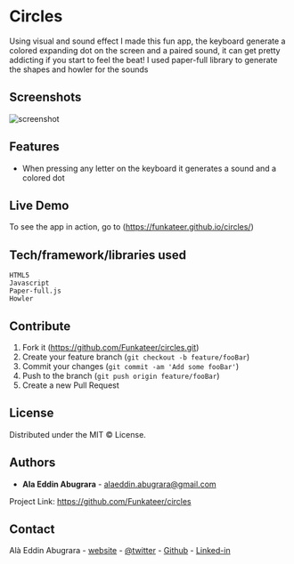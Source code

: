 # Circles
Using visual and sound effect I made this fun app, the keyboard generate a colored expanding dot on the screen and a paired sound, it can get pretty addicting if you start to feel the beat!
I used paper-full library to generate the shapes and howler for the sounds


## Screenshots
![screenshot](https://alabugrara.com/img/circles-poster.png)


## Features
- When pressing any letter on the keyboard it generates a sound and a colored dot


## Live Demo
To see the app in action, go to (https://funkateer.github.io/circles/)


## Tech/framework/libraries used
```
HTML5
Javascript
Paper-full.js
Howler
```


## Contribute
1. Fork it (<https://github.com/Funkateer/circles.git>)
2. Create your feature branch (`git checkout -b feature/fooBar`)
3. Commit your changes (`git commit -am 'Add some fooBar'`)
4. Push to the branch (`git push origin feature/fooBar`)
5. Create a new Pull Request


## License
Distributed under the MIT ©  License.


## Authors
* **Ala Eddin Abugrara** - alaeddin.abugrara@gmail.com

Project Link: https://github.com/Funkateer/circles


## Contact
Alà Eddin Abugrara - [website](http://www.alabugrara.com) - [@twitter](https://twitter.com/twitter_handle) - [Github](https://github.com/Funkateer) - [Linked-in](https://www.linkedin.com/in/al%C3%A0-eddin-abugrara-214ba5115/)


<!-- Markdown links & imgs  -->
